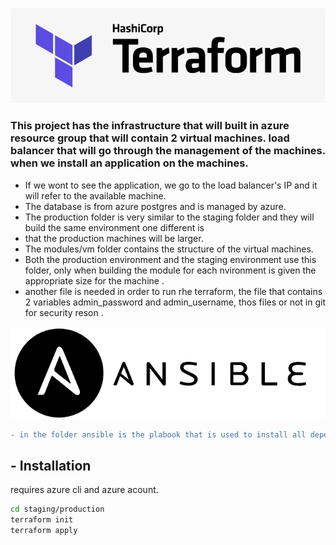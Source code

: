 ![](training/hashicorp-terraform-logo.jpg)
### This project has the infrastructure that will built in azure resource group that will contain 2 virtual machines.   load balancer that will go through the management of the machines.  when we install an application on the machines. 

- If we wont to see the application, we  go to the load balancer's IP and it will refer to the available machine. 
- The database is from azure postgres and is managed by azure. 
- The production folder is very similar to the staging folder and they will build the same environment one different is 
- that the production machines will be larger.
- The modules/vm folder contains the structure of the virtual machines. 
- Both the production environment and the staging environment use this folder, only when building the module for each  nvironment is given the appropriate size for the machine .
- another file is needed in order to run rhe terraform, the file that contains 2 variables admin_password and  admin_username, thos files or not in git for security reson .

![](training/ansible.png)


```diff
- in the folder ansible is the plabook that is used to install all dependencies for the application 
```

## - Installation

requires  azure cli and azure acount.

```sh
cd staging/production
terraform init 
terraform apply
```
